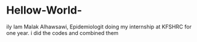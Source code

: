 # Hellow-World-
ily
Iam Malak Alhawsawi, Epidemiologit doing my internship at KFSHRC for one year. 
i did the codes and combined them 
